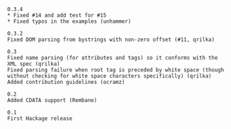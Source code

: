 	0.3.4
	* Fixed #14 and add test for #15
	* Fixed typos in the examples (unhammer)

	0.3.2
	Fixed DOM parsing from bystrings with non-zero offset (#11, qrilka)
	
	0.3
	Fixed name parsing (for attributes and tags) so it conforms with the XML spec (qrilka)
	Fixed parsing failure when root tag is preceded by white space (though without checking for white space characters specifically) (qrilka)
	Added contribution guidelines (ocramz)	

	0.2
	Added CDATA support (Rembane)	

	0.1
	First Hackage release

